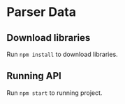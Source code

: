 # Parser Data

## Download libraries

Run `npm install` to download libraries.

## Running API

Run `npm start` to running project.

